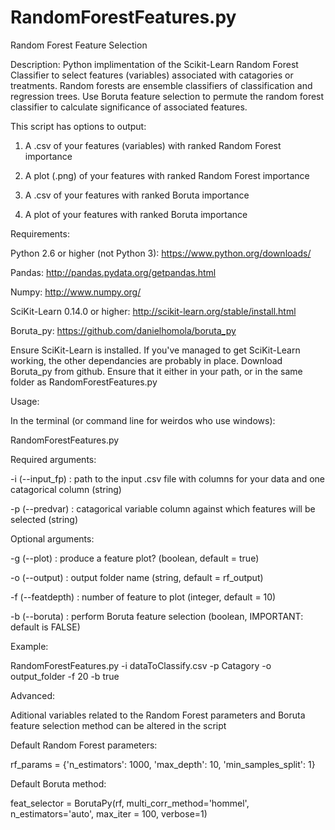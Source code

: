 # RandomForestFeatures.py

Random Forest Feature Selection

Description: 
Python implimentation of the Scikit-Learn Random Forest Classifier to select features (variables) associated with catagories or treatments. 
Random forests are ensemble classifiers of classification and regression trees. 
Use Boruta feature selection to permute the random forest classifier to calculate significance of associated features.


This script has options to output:

1. A .csv of your features (variables) with ranked Random Forest importance

2. A plot (.png) of your features with ranked Random Forest importance

3. A .csv of your features with ranked Boruta importance

4. A plot of your features with ranked Boruta importance


Requirements:

Python 2.6 or higher (not Python 3): https://www.python.org/downloads/

Pandas: http://pandas.pydata.org/getpandas.html

Numpy: http://www.numpy.org/

SciKit-Learn 0.14.0 or higher: http://scikit-learn.org/stable/install.html

Boruta_py: https://github.com/danielhomola/boruta_py

Ensure SciKit-Learn is installed. If you've managed to get SciKit-Learn working, the other dependancies are probably in place. 
Download Boruta_py from github. Ensure that it either in your path, or in the same folder as RandomForestFeatures.py


Usage: 

In the terminal (or command line for weirdos who use windows): 

RandomForestFeatures.py

Required arguments: 

-i (--input_fp) : path to the input .csv file with columns for your data and one catagorical column (string)

-p (--predvar) : catagorical variable column against which features will be selected (string)


Optional arguments: 

-g (--plot) : produce a feature plot? (boolean, default = true)

-o (--output) : output folder name (string, default = rf_output)

-f (--featdepth) : number of feature to plot (integer, default = 10)

-b (--boruta) : perform Boruta feature selection (boolean, IMPORTANT: default is FALSE)


Example: 

RandomForestFeatures.py -i dataToClassify.csv -p Catagory -o output_folder -f 20 -b true


Advanced:

Aditional variables related to the Random Forest parameters and Boruta feature selection method can be altered in the script

Default Random Forest parameters: 

rf_params = {'n_estimators': 1000, 'max_depth': 10, 'min_samples_split': 1}


Default Boruta method: 

feat_selector = BorutaPy(rf, multi_corr_method='hommel', n_estimators='auto', max_iter = 100, verbose=1)
